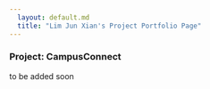 ```yaml
---
  layout: default.md
  title: "Lim Jun Xian's Project Portfolio Page"
---
```


### Project: CampusConnect

to be added soon

